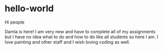 # hello-world

Hi people

Damla is here! I am very new and have to complete all of my assignments but I have no idea what to do and how to do like all students so here I am. I love painting and other staff and I wish loving coding as well. 
